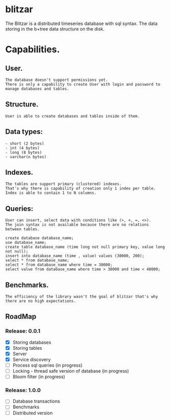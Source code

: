 # blitzar

The Blitzar is a distributed timeseries database with sql syntax. 
The data storing in the b+tree data structure on the disk. 

Capabilities.
======

User.
------
```
The database doesn't support permissions yet.
There is only a capability to create User with login and password to manage databases and tables. 
```

Structure.
------
```
User is able to create databases and tables inside of them.
```

Data types:
------
```
- short (2 bytes)
- int (4 bytes)
- long (8 bytes)
- varchar(n bytes)
```

Indexes.
------
```
The tables are support primary (clustered) indexes. 
That's why there is capability of creation only 1 index per table. Index is able to contain 1 to N columns. 
```

Queries:
------
```
User can insert, select data with conditions like (>, <, =, <>). 
The join syntax is not available because there are no relations between tables. 

create database database_name;
use database_name;
create table database_name (time long not null primary key, value long not null);
insert into database_name (time , value) values (30000, 200);
select * from database_name;
select * from database_name where time = 30000;
select value from database_name where time > 30000 and time < 40000;
```

Benchmarks.
------
```
The efficiency of the library wasn't the goal of blitzar that's why there are no high expectations.
``` 

## RoadMap

### Release: 0.0.1
- [x]  Storing databases
- [x]  Storing tables
- [x]  Server
- [x]  Service discovery
- [ ]  Process sql queries (in progress)
- [ ]  Locking - thread safe version of database (in progress)
- [ ]  Bloom filter (in progress)

### Release: 1.0.0

- [ ]  Database transactions
- [ ]  Benchmarks
- [ ]  Distributed version
